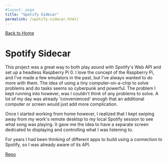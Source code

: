 ```yaml
---
#layout: page
title: "Spotify Sidecar"
permalink: /spotify-sidecar.html/
---
```


[Back to Home](../index.html)

# Spotify Sidecar

This project was a great way to both play aound with Spotify's Web API and set up a headless Raspberry Pi 0. I love the concept of the Raspberry Pi, and I've made a few emulators in the past, but I've always wanted to do more with them. The idea of using a tiny computer-on-a-chip to solve problems and do tasks seems so cyberpunk and powerful. The problem I kept running into however, was I couldn't think of any problems to solve. A lot of my day was already 'convenienced' enough that an additional computer or screen would just add more complication.

Once I started working from home however, I realized that I kept swiping away from my work's remote desktop to my local Spotify session to see what song was playing. It gave me the idea to have a separate screen dedicated to displaying and controlling what I was listening to.

For years I had been thinking of different apps to build using a connection to Spotify, so I was already aware of its API.

[Repo](https://github.com/mcmiller905/spotify-sidecar)